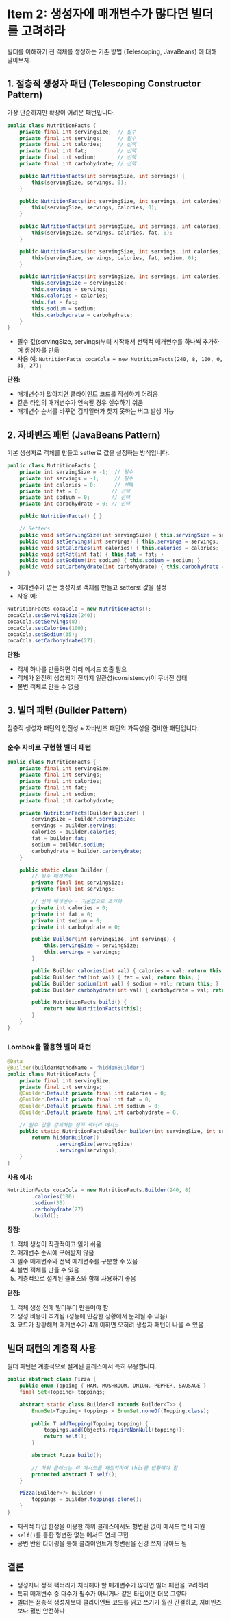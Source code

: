# Item 2: 생성자에 매개변수가 많다면 빌더를 고려하라

빌더를 이해하기 전 객체를 생성하는 기존 방법 (Telescoping, JavaBeans) 에 대해 알아보자.

## 1. 점층적 생성자 패턴 (Telescoping Constructor Pattern)
가장 단순하지만 확장이 어려운 패턴입니다.

```java
public class NutritionFacts {
    private final int servingSize;  // 필수
    private final int servings;     // 필수
    private final int calories;     // 선택
    private final int fat;          // 선택
    private final int sodium;       // 선택
    private final int carbohydrate; // 선택

    public NutritionFacts(int servingSize, int servings) {
        this(servingSize, servings, 0);
    }

    public NutritionFacts(int servingSize, int servings, int calories) {
        this(servingSize, servings, calories, 0);
    }

    public NutritionFacts(int servingSize, int servings, int calories, int fat) {
        this(servingSize, servings, calories, fat, 0);
    }

    public NutritionFacts(int servingSize, int servings, int calories, int fat, int sodium) {
        this(servingSize, servings, calories, fat, sodium, 0);
    }

    public NutritionFacts(int servingSize, int servings, int calories, int fat, int sodium, int carbohydrate) {
        this.servingSize = servingSize;
        this.servings = servings;
        this.calories = calories;
        this.fat = fat;
        this.sodium = sodium;
        this.carbohydrate = carbohydrate;
    }
}
```

- 필수 값(servingSize, servings)부터 시작해서 선택적 매개변수를 하나씩 추가하며 생성자를 만듦
- 사용 예: `NutritionFacts cocaCola = new NutritionFacts(240, 8, 100, 0, 35, 27);`

**단점:**
- 매개변수가 많아지면 클라이언트 코드를 작성하기 어려움
- 같은 타입의 매개변수가 연속될 경우 실수하기 쉬움
- 매개변수 순서를 바꾸면 컴파일러가 찾지 못하는 버그 발생 가능

## 2. 자바빈즈 패턴 (JavaBeans Pattern)
기본 생성자로 객체를 만들고 setter로 값을 설정하는 방식입니다.

```java
public class NutritionFacts {
    private int servingSize = -1;  // 필수
    private int servings = -1;     // 필수
    private int calories = 0;      // 선택
    private int fat = 0;          // 선택
    private int sodium = 0;       // 선택
    private int carbohydrate = 0; // 선택

    public NutritionFacts() { }

    // Setters
    public void setServingSize(int servingSize) { this.servingSize = servingSize; }
    public void setServings(int servings) { this.servings = servings; }
    public void setCalories(int calories) { this.calories = calories; }
    public void setFat(int fat) { this.fat = fat; }
    public void setSodium(int sodium) { this.sodium = sodium; }
    public void setCarbohydrate(int carbohydrate) { this.carbohydrate = carbohydrate; }
}
```

- 매개변수가 없는 생성자로 객체를 만들고 setter로 값을 설정
- 사용 예:
```java
NutritionFacts cocaCola = new NutritionFacts();
cocaCola.setServingSize(240);
cocaCola.setServings(8);
cocaCola.setCalories(100);
cocaCola.setSodium(35);
cocaCola.setCarbohydrate(27);
```

**단점:**
- 객체 하나를 만들려면 여러 메서드 호출 필요
- 객체가 완전히 생성되기 전까지 일관성(consistency)이 무너진 상태
- 불변 객체로 만들 수 없음

## 3. 빌더 패턴 (Builder Pattern)
점층적 생성자 패턴의 안전성 + 자바빈즈 패턴의 가독성을 겸비한 패턴입니다.

### 순수 자바로 구현한 빌더 패턴
```java
public class NutritionFacts {
    private final int servingSize;
    private final int servings;
    private final int calories;
    private final int fat;
    private final int sodium;
    private final int carbohydrate;

    private NutritionFacts(Builder builder) {
        servingSize = builder.servingSize;
        servings = builder.servings;
        calories = builder.calories;
        fat = builder.fat;
        sodium = builder.sodium;
        carbohydrate = builder.carbohydrate;
    }

    public static class Builder {
        // 필수 매개변수
        private final int servingSize;
        private final int servings;

        // 선택 매개변수 - 기본값으로 초기화
        private int calories = 0;
        private int fat = 0;
        private int sodium = 0;
        private int carbohydrate = 0;

        public Builder(int servingSize, int servings) {
            this.servingSize = servingSize;
            this.servings = servings;
        }

        public Builder calories(int val) { calories = val; return this; }
        public Builder fat(int val) { fat = val; return this; }
        public Builder sodium(int val) { sodium = val; return this; }
        public Builder carbohydrate(int val) { carbohydrate = val; return this; }

        public NutritionFacts build() {
            return new NutritionFacts(this);
        }
    }
}
```

### Lombok을 활용한 빌더 패턴
```java
@Data
@Builder(builderMethodName = "hiddenBuilder")
public class NutritionFacts {
    private final int servingSize;
    private final int servings;
    @Builder.Default private final int calories = 0;
    @Builder.Default private final int fat = 0;
    @Builder.Default private final int sodium = 0;
    @Builder.Default private final int carbohydrate = 0;

    // 필수 값을 강제하는 정적 팩터리 메서드
    public static NutritionFactsBuilder builder(int servingSize, int servings) {
        return hiddenBuilder()
                .servingSize(servingSize)
                .servings(servings);
    }
}
```

**사용 예시:**
```java
NutritionFacts cocaCola = new NutritionFacts.Builder(240, 8)
        .calories(100)
        .sodium(35)
        .carbohydrate(27)
        .build();
```

**장점:**
1. 객체 생성이 직관적이고 읽기 쉬움
2. 매개변수 순서에 구애받지 않음
3. 필수 매개변수와 선택 매개변수를 구분할 수 있음
4. 불변 객체를 만들 수 있음
5. 계층적으로 설계된 클래스와 함께 사용하기 좋음

**단점:**
1. 객체 생성 전에 빌더부터 만들어야 함
2. 생성 비용이 추가됨 (성능에 민감한 상황에서 문제될 수 있음)
3. 코드가 장황해져 매개변수가 4개 이하면 오히려 생성자 패턴이 나을 수 있음

## 빌더 패턴의 계층적 사용
빌더 패턴은 계층적으로 설계된 클래스에서 특히 유용합니다.

```java
public abstract class Pizza {
    public enum Topping { HAM, MUSHROOM, ONION, PEPPER, SAUSAGE }
    final Set<Topping> toppings;

    abstract static class Builder<T extends Builder<T>> {
        EnumSet<Topping> toppings = EnumSet.noneOf(Topping.class);
        
        public T addTopping(Topping topping) {
            toppings.add(Objects.requireNonNull(topping));
            return self();
        }

        abstract Pizza build();
        
        // 하위 클래스는 이 메서드를 재정의하여 this를 반환해야 함
        protected abstract T self();
    }

    Pizza(Builder<?> builder) {
        toppings = builder.toppings.clone();
    }
}
```

- 재귀적 타입 한정을 이용한 하위 클래스에서도 형변환 없이 메서드 연쇄 지원
- `self()`를 통한 형변환 없는 메서드 연쇄 구현
- 공변 반환 타이핑을 통해 클라이언트가 형변환을 신경 쓰지 않아도 됨

## 결론
- 생성자나 정적 팩터리가 처리해야 할 매개변수가 많다면 빌더 패턴을 고려하라
- 특히 매개변수 중 다수가 필수가 아니거나 같은 타입이면 더욱 그렇다
- 빌더는 점층적 생성자보다 클라이언트 코드를 읽고 쓰기가 훨씬 간결하고, 자바빈즈보다 훨씬 안전하다
